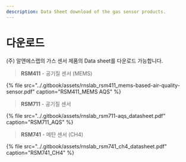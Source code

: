 ```yaml
---
description: Data Sheet download of the gas sensor products.
---
```


# 다운로드

\(주\) 알앤에스랩의 가스 센서 제품의 Data sheet를 다운로드 가능합니다.



> **RSM411** - 공기질 센서 \(MEMS\)

{% file src="../.gitbook/assets/rnslab\_rsm411\_mems-based-air-quality-sensor.pdf" caption="RSM411\_MEMS AQS" %}

> **RSM711** - 공기질 센서

{% file src="../.gitbook/assets/rnslab\_rsm711-aqs\_datasheet.pdf" caption="RSM711\_AQS" %}

> **RSM741** - 메탄 센서 \(CH4\)

{% file src="../.gitbook/assets/rnslab\_rsm741\_ch4\_datasheet.pdf" caption="RSM741\_CH4" %}

